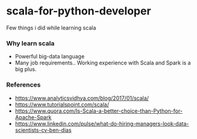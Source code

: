 # scala-for-python-developer
Few things i did while learning scala

### Why learn scala
* Powerful big-data language
* Many job requirements.. Working experience with Scala and Spark is a big plus.

### References
* https://www.analyticsvidhya.com/blog/2017/01/scala/
* https://www.tutorialspoint.com/scala/
* https://www.quora.com/Is-Scala-a-better-choice-than-Python-for-Apache-Spark
* https://www.linkedin.com/pulse/what-do-hiring-managers-look-data-scientists-cv-ben-dias
